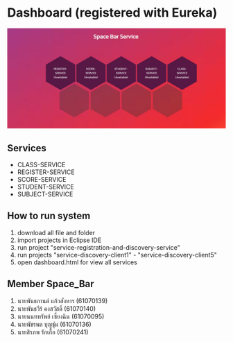 # Dashboard (registered with Eureka)

<img src="img.jpg">

## Services

- CLASS-SERVICE
- REGISTER-SERVICE
- SCORE-SERVICE
- STUDENT-SERVICE
- SUBJECT-SERVICE

## How to run system

<ol>
    <li>download all file and folder</li>
    <li>import projects in Eclipse IDE</li>
    <li>run project "service-registration-and-discovery-service"</li>
    <li>run projects "service-discovery-client1" - "service-discovery-client5"</li>
    <li>open dashboard.html for view all services</li>
</ol>

## Member Space_Bar

<ol>
    <li>นายพันธกานต์ แก้วสังหาร (61070139)</li>
    <li>นายพันธวีร์ คงสวัสดิ์ (61070140)</li>
    <li>นายนนททรัพย์ เซี่ยงฉิน (61070095)</li>
    <li>นายพัชรพล บุญชุ่ม (61070136)</li>
    <li>นายสิรภพ รักเกื้อ (61070241)</li>
</ol>
